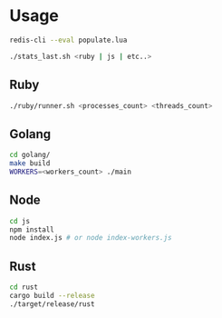 # Usage

```bash
redis-cli --eval populate.lua
```

```bash
./stats_last.sh <ruby | js | etc..>
```

## Ruby

```bash
./ruby/runner.sh <processes_count> <threads_count>
```

## Golang

```bash
cd golang/
make build
WORKERS=<workers_count> ./main
```

## Node

```bash
cd js
npm install
node index.js # or node index-workers.js
```

## Rust

```bash
cd rust
cargo build --release
./target/release/rust
```
